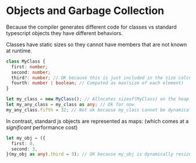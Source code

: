 # Objects and Garbage Collection

Because the compiler generates different code for classes vs standard typescript
objects they have different behaviors.

Classes have static sizes so they cannot have members that are not known at runtime.

```ts
class MyClass {
  first: number;
  second: number;
  third?: number; // OK because this is just included in the size calculation
  fourth: number | boolean; // Computed as max(size of each element)
}

let my_class = new MyClass(); // Allocates sizeof(MyClass) on the heap
let my_any_class = my_class as any; // Ok for now
my_any_class.fifth = 32; // Not ok because my_class cannot be dynamically resized
```

In contrast, standard js objects are represented as maps:
(which comes at a _significant_ performance cost)

```ts
let my_obj = ({
  first: 0,
  second: 3,
}(my_obj as any).third = 3); // OK because my_obj is dynamically resized
```
